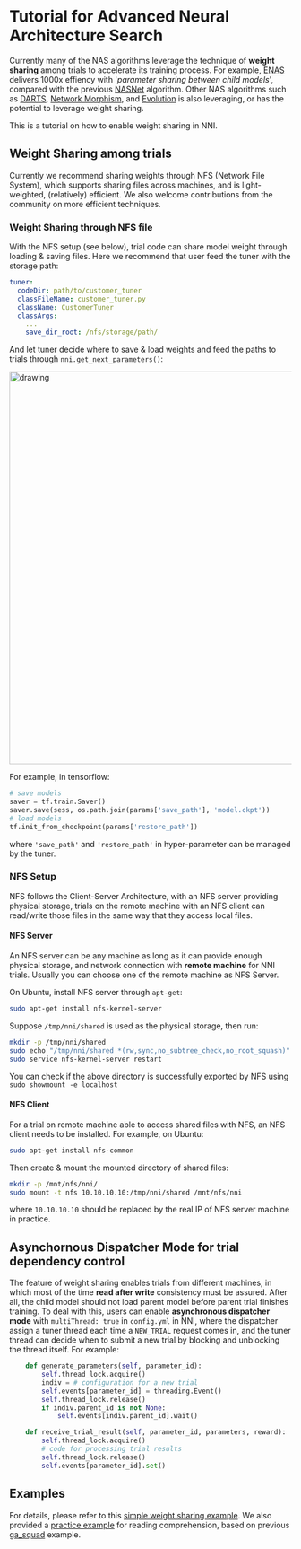 # Tutorial for Advanced Neural Architecture Search
Currently many of the NAS algorithms leverage the technique of **weight sharing** among trials to accelerate its training process. For example, [ENAS][1] delivers 1000x effiency with '_parameter sharing between child models_', compared with the previous [NASNet][2] algorithm. Other NAS algorithms such as [DARTS][3], [Network Morphism][4], and [Evolution][5] is also leveraging, or has the potential to leverage weight sharing.

This is a tutorial on how to enable weight sharing in NNI.

## Weight Sharing among trials
Currently we recommend sharing weights through NFS (Network File System), which supports sharing files across machines, and is light-weighted, (relatively) efficient. We also welcome contributions from the community on more efficient techniques.

### Weight Sharing through NFS file
With the NFS setup (see below), trial code can share model weight through loading & saving files. Here we recommend that user feed the tuner with the storage path:
```yaml
tuner:
  codeDir: path/to/customer_tuner
  classFileName: customer_tuner.py 
  className: CustomerTuner
  classArgs:
    ...
    save_dir_root: /nfs/storage/path/
```
And let tuner decide where to save & load weights and feed the paths to trials through `nni.get_next_parameters()`:

<img src="https://user-images.githubusercontent.com/23273522/51817667-93ebf080-2306-11e9-8395-b18b322062bc.png" alt="drawing" width="700"/>

 For example, in tensorflow:
```python
# save models
saver = tf.train.Saver()
saver.save(sess, os.path.join(params['save_path'], 'model.ckpt'))
# load models
tf.init_from_checkpoint(params['restore_path'])
```
where `'save_path'` and `'restore_path'` in hyper-parameter can be managed by the tuner.

### NFS Setup
NFS follows the Client-Server Architecture, with an NFS server providing physical storage, trials on the remote machine with an NFS client can read/write those files in the same way that they access local files.

#### NFS Server
An NFS server can be any machine as long as it can provide enough physical storage, and network connection with **remote machine** for NNI trials. Usually you can choose one of the remote machine as NFS Server.

On Ubuntu, install NFS server through `apt-get`:
```bash
sudo apt-get install nfs-kernel-server
```
Suppose `/tmp/nni/shared` is used as the physical storage, then run:
```bash
mkdir -p /tmp/nni/shared
sudo echo "/tmp/nni/shared *(rw,sync,no_subtree_check,no_root_squash)" >> /etc/exports
sudo service nfs-kernel-server restart
```
You can check if the above directory is successfully exported by NFS using `sudo showmount -e localhost`

#### NFS Client
For a trial on remote machine able to access shared files with NFS, an NFS client needs to be installed. For example, on Ubuntu:
```bash
sudo apt-get install nfs-common
```
Then create & mount the mounted directory of shared files:
```bash
mkdir -p /mnt/nfs/nni/
sudo mount -t nfs 10.10.10.10:/tmp/nni/shared /mnt/nfs/nni
```
where `10.10.10.10` should be replaced by the real IP of NFS server machine in practice.

## Asynchornous Dispatcher Mode for trial dependency control
The feature of weight sharing enables trials from different machines, in which most of the time **read after write** consistency must be assured. After all, the child model should not load parent model before parent trial finishes training. To deal with this, users can enable **asynchronous dispatcher mode** with `multiThread: true` in `config.yml` in NNI, where the dispatcher assign a tuner thread each time a `NEW_TRIAL` request comes in, and the tuner thread can decide when to submit a new trial by blocking and unblocking the thread itself. For example:
```python
    def generate_parameters(self, parameter_id):
        self.thread_lock.acquire()
        indiv = # configuration for a new trial
        self.events[parameter_id] = threading.Event()
        self.thread_lock.release()
        if indiv.parent_id is not None:
            self.events[indiv.parent_id].wait()

    def receive_trial_result(self, parameter_id, parameters, reward):
        self.thread_lock.acquire()
        # code for processing trial results
        self.thread_lock.release()
        self.events[parameter_id].set()
```

## Examples
For details, please refer to this [simple weight sharing example](../test/async_sharing_test). We also provided a [practice example](../examples/trials/weight_sharing/ga_squad) for reading comprehension, based on previous [ga_squad](../examples/trials/ga_squad) example.

[1]: https://arxiv.org/abs/1802.03268
[2]: https://arxiv.org/abs/1707.07012
[3]: https://arxiv.org/abs/1806.09055
[4]: https://arxiv.org/abs/1806.10282
[5]: https://arxiv.org/abs/1703.01041 
